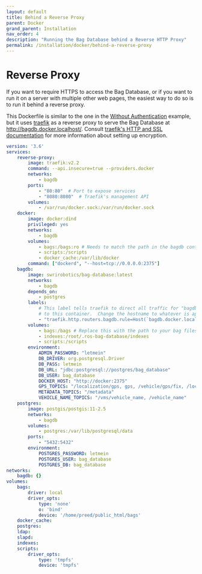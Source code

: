 ```yaml
---
layout: default
title: Behind a Reverse Proxy
parent: Docker
grand_parent: Installation
nav_order: 4
description: "Running the Bag Database behind a Reverse HTTP Proxy"
permalink: /installation/docker/behind-a-reverse-proxy
---
```


# Reverse Proxy

If you want to require HTTPS to access the Bag Database, or if you want to run it on
a server with multiple other web pages, the easiest way to do so is to run it behind
a reverse proxy.

This Dockerfile is similar to the one in the
[Without Authentication](without-authentication) example, but it
uses [traefik](https://docs.traefik.io/) as a reverse proxy to serve the Bag Database
at http://bagdb.docker.localhost/.  Consult [traefik's HTTP and SSL documentation](https://docs.traefik.io/https/overview/)
for more information about setting up encryption.

```yaml
version: '3.6'
services:
    reverse-proxy:
        image: traefik:v2.2
        command: --api.insecure=true --providers.docker
        networks:
            - bagdb
        ports:
            - "80:80"  # Port to expose services
            - "8080:8080"  # Traefik's management API
        volumes:
            - /var/run/docker.sock:/var/run/docker.sock
    docker:
        image: docker:dind
        privileged: yes
        networks:
            - bagdb
        volumes:
            - bags:/bags:ro # Needs to match the path in the bagdb container
            - scripts:/scripts
            - docker_cache:/var/lib/docker
        command: ["dockerd", "--host=tcp://0.0.0.0:2375"]
    bagdb:
        image: swrirobotics/bag-database:latest
        networks:
            - bagdb
        depends_on:
            - postgres
        labels:
            # This label tells traefik to direct all traffic for "bagdb.docker.localhost"
            # to this container.  Change the hostname to whatever is appropriate.
            - "traefik.http.routers.bagdb.rule=Host(`bagdb.docker.localhost`)"
        volumes:
            - bags:/bags # Replace this with the path to your bag files
            - indexes:/root/.ros-bag-database/indexes
            - scripts:/scripts
        environment:
            ADMIN_PASSWORD: "letmein"
            DB_DRIVER: org.postgresql.Driver
            DB_PASS: letmein
            DB_URL: "jdbc:postgresql://postgres/bag_database"
            DB_USER: bag_database
            DOCKER_HOST: "http://docker:2375"
            GPS_TOPICS: "/localization/gps, gps, /vehicle/gps/fix, /localization/sensors/gps/novatel/raw, /localization/sensors/gps/novatel/fix, /imu_3dm_node/gps/fix, /local_xy_origin"
            METADATA_TOPICS: "/metadata"
            VEHICLE_NAME_TOPICS: "/vms/vehicle_name, /vehicle_name"
    postgres:
        image: postgis/postgis:11-2.5
        networks:
            - bagdb
        volumes:
            - postgres:/var/lib/postgresql/data
        ports:
            - "5432:5432"
        environment:
            POSTGRES_PASSWORD: letmein
            POSTGRES_USER: bag_database
            POSTGRES_DB: bag_database
networks:
    bagdb: {}
volumes:
    bags:
        driver: local
        driver_opts:
            type: 'none'
            o: 'bind'
            device: '/home/preed/public_html/bags'
    docker_cache:
    postgres:
    ldap:
    slapd:
    indexes:
    scripts:
        driver_opts:
            type: 'tmpfs'
            device: 'tmpfs'
```
